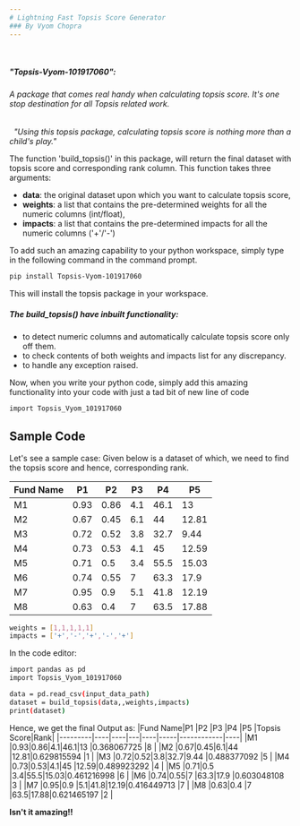```yaml
---
# Lightning Fast Topsis Score Generator
### By Vyom Chopra
---
```

&nbsp;
##### "Topsis-Vyom-101917060":
###### A package that comes real handy when calculating topsis score. It's one stop destination for all Topsis related work.  
&nbsp;
*"Using this topsis package, calculating topsis score is nothing more than a child's play."*

The function 'build_topsis()' in this package, will return the final dataset with topsis score and corresponding rank column.
This function takes three arguments:
	
* **data**: the original dataset upon which you want to calculate topsis score,
* **weights**: a list that contains the pre-determined weights for all the numeric columns (int/float),
* **impacts**: a list that contains the pre-determined impacts for all the numeric columns ('+'/'-')  
 
To add such an amazing capability to your python workspace, simply type in the following command in the command prompt.

```sh
pip install Topsis-Vyom-101917060
```  
This will install the topsis package in your workspace.

##### The build_topsis() have inbuilt functionality:
* to detect numeric columns and automatically calculate topsis score only off them.
* to check contents of both weights and impacts list for any discrepancy.
* to handle any exception raised.

Now, when you write your python code, simply add this amazing functionality into your code with just a tad bit of new line of code
```sh
import Topsis_Vyom_101917060
```
## Sample Code
Let's see a sample case:
Given below is a dataset of which, we need to find the topsis score and hence, corresponding rank.

|Fund Name|P1  |P2  |P3 |P4  |P5   |
|---------|----|----|---|----|-----|
|M1       |0.93|0.86|4.1|46.1|13   |
|M2       |0.67|0.45|6.1|44  |12.81|
|M3       |0.72|0.52|3.8|32.7|9.44 |
|M4       |0.73|0.53|4.1|45  |12.59|
|M5       |0.71|0.5 |3.4|55.5|15.03|
|M6       |0.74|0.55|7  |63.3|17.9 |
|M7       |0.95|0.9 |5.1|41.8|12.19|
|M8       |0.63|0.4 |7  |63.5|17.88|

```sh
weights = [1,1,1,1,1]
impacts = ['+','-','+','-','+']
``` 

In the code editor:
```sh
import pandas as pd
import Topsis_Vyom_101917060

data = pd.read_csv(input_data_path)
dataset = build_topsis(data,,weights,impacts)
print(dataset)
```  

Hence, we get the final Output as:
|Fund Name|P1  |P2  |P3 |P4  |P5   |Topsis Score|Rank|
|---------|----|----|---|----|-----|------------|----|
|M1       |0.93|0.86|4.1|46.1|13   |0.368067725 |8   |
|M2       |0.67|0.45|6.1|44  |12.81|0.629815594 |1   |
|M3       |0.72|0.52|3.8|32.7|9.44 |0.488377092 |5   |
|M4       |0.73|0.53|4.1|45  |12.59|0.489923292 |4   |
|M5       |0.71|0.5 |3.4|55.5|15.03|0.461216998 |6   |
|M6       |0.74|0.55|7  |63.3|17.9 |0.603048108 |3   |
|M7       |0.95|0.9 |5.1|41.8|12.19|0.416449713 |7   |
|M8       |0.63|0.4 |7  |63.5|17.88|0.621465197 |2   |

**Isn't it amazing!!**